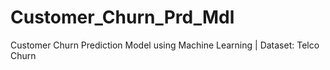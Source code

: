 # Customer_Churn_Prd_Mdl
Customer Churn Prediction Model using Machine Learning | Dataset: Telco Churn 
